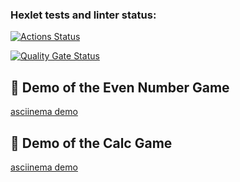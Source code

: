 ### Hexlet tests and linter status:
[![Actions Status](https://github.com/Freemason-EAG/frontend-project-44/actions/workflows/hexlet-check.yml/badge.svg)](https://github.com/Freemason-EAG/frontend-project-44/actions)

[![Quality Gate Status](https://sonarcloud.io/api/project_badges/measure?project=Freemason-EAG_frontend-project-44&metric=alert_status)](https://sonarcloud.io/summary/new_code?id=Freemason-EAG_frontend-project-44)

## 🎥  Demo of the Even Number Game
[asciinema demo](https://asciinema.org/a/KHV8dqbARn8gvsNMNAiUKBBsv)

## 🎥  Demo of the Calc Game
[asciinema demo](https://asciinema.org/a/ggnIPzfrL8YSYpPjoNiT3RWoX)
